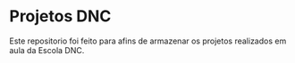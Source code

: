 <h1>Projetos DNC</h1>

<p>Este repositorio foi feito para afins de armazenar os projetos realizados em aula da Escola DNC.</p>
